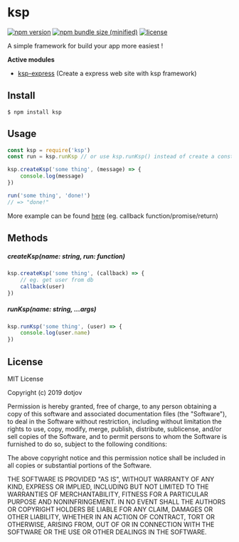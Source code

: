 # ksp

[![npm version](https://img.shields.io/npm/v/ksp.svg)](https://www.npmjs.com/package/ksp)
[![npm bundle size (minified)](https://img.shields.io/bundlephobia/min/ksp.svg)](https://www.npmjs.com/package/ksp)
[![license](https://img.shields.io/npm/l/ksp.svg)](https://github.com/dotjov/ksp/blob/master/LICENSE)

A simple framework for build your app more easiest !

**Active modules**

- [ksp-express](https://www.npmjs.com/package/ksp-express) (Create a express web site with ksp framework)

## Install

```
$ npm install ksp
```

## Usage

```js
const ksp = require('ksp')
const run = ksp.runKsp // or use ksp.runKsp() instead of create a const

ksp.createKsp('some thing', (message) => {
    console.log(message)
})

run('some thing', 'done!')
// => "done!"
```

More example can be found [here](https://github.com/dotjov/ksp/blob/master/examples/) (eg. callback function/promise/return)

## Methods

##### createKsp(name: string, run: function)

```js
ksp.createKsp('some thing', (callback) => {
    // eg. get user from db
    callback(user)
})
```

##### runKsp(name: string, ...args)

```js
ksp.runKsp('some thing', (user) => {
    console.log(user.name)
})
```

## License

MIT License

Copyright (c) 2019 dotjov

Permission is hereby granted, free of charge, to any person obtaining a copy
of this software and associated documentation files (the "Software"), to deal
in the Software without restriction, including without limitation the rights
to use, copy, modify, merge, publish, distribute, sublicense, and/or sell
copies of the Software, and to permit persons to whom the Software is
furnished to do so, subject to the following conditions:

The above copyright notice and this permission notice shall be included in all
copies or substantial portions of the Software.

THE SOFTWARE IS PROVIDED "AS IS", WITHOUT WARRANTY OF ANY KIND, EXPRESS OR
IMPLIED, INCLUDING BUT NOT LIMITED TO THE WARRANTIES OF MERCHANTABILITY,
FITNESS FOR A PARTICULAR PURPOSE AND NONINFRINGEMENT. IN NO EVENT SHALL THE
AUTHORS OR COPYRIGHT HOLDERS BE LIABLE FOR ANY CLAIM, DAMAGES OR OTHER
LIABILITY, WHETHER IN AN ACTION OF CONTRACT, TORT OR OTHERWISE, ARISING FROM,
OUT OF OR IN CONNECTION WITH THE SOFTWARE OR THE USE OR OTHER DEALINGS IN THE
SOFTWARE.